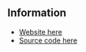 ## Information
- [Website here](https://bioinformatics-orrnna45x-titaliu1224.vercel.app/)
- [Source code here](https://github.com/titaliu1224/bioinformatics)

